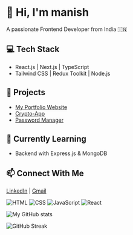 # 👋 Hi, I'm manish
A passionate Frontend Developer from India 🇮🇳  

## 💻 Tech Stack
- React.js | Next.js | TypeScript  
- Tailwind CSS | Redux Toolkit | Node.js  

## 🚀 Projects
- [My Portfolio Website](https://manishsaini.netlify.app/)
- [Crypto-App](https://github.com/Manishsaini0607/crypto-app)
- [Password Manager](https://password-manager07.netlify.app/)

## 🌱 Currently Learning
- Backend with Express.js & MongoDB  

## 📫 Connect With Me
[LinkedIn](https://www.linkedin.com/in/manish-saini-417b312bb) | [Gmail](manishsaini244302123@gmail.com)

![HTML](https://img.shields.io/badge/HTML5-orange?logo=html5)
![CSS](https://img.shields.io/badge/CSS3-blue?logo=css3)
![JavaScript](https://img.shields.io/badge/JavaScript-yellow?logo=javascript)
![React](https://img.shields.io/badge/React-blue?logo=react)

![My GitHub stats](https://github-readme-stats.vercel.app/api?username=yourusername&show_icons=true&theme=radical)

![GitHub Streak](https://streak-stats.demolab.com?user=yourusername&theme=radical)

